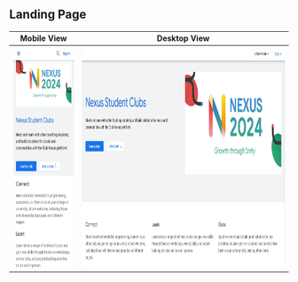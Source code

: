 ## Landing Page

| Mobile View | Desktop View |
|-------------|--------------|
| <img src="nexus/LandingPage-mobile.png" alt="Mobile View" style="height: 400px; border-radius: 10px;"> | <img src="nexus/LandingPage-web.png" alt="Desktop View" style="height: 400px; border-radius: 10px;"> |
